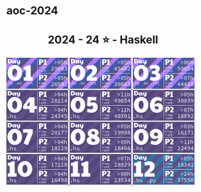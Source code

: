# aoc-2024
<!-- AOC TILES BEGIN -->
<h1 align="center">
  2024 - 24 ⭐ - Haskell
</h1>
<a href="day1/day1.hs">
  <img src=".aoc_tiles/tiles/2024/01.png" width="161px">
</a>
<a href="day2/day2.hs">
  <img src=".aoc_tiles/tiles/2024/02.png" width="161px">
</a>
<a href="day3/day3.hs">
  <img src=".aoc_tiles/tiles/2024/03.png" width="161px">
</a>
<a href="day4/day4.hs">
  <img src=".aoc_tiles/tiles/2024/04.png" width="161px">
</a>
<a href="day5/day5.hs">
  <img src=".aoc_tiles/tiles/2024/05.png" width="161px">
</a>
<a href="day6/day6.hs">
  <img src=".aoc_tiles/tiles/2024/06.png" width="161px">
</a>
<a href="day7/day7.hs">
  <img src=".aoc_tiles/tiles/2024/07.png" width="161px">
</a>
<a href="day8/day8.hs">
  <img src=".aoc_tiles/tiles/2024/08.png" width="161px">
</a>
<a href="day9/day9.hs">
  <img src=".aoc_tiles/tiles/2024/09.png" width="161px">
</a>
<a href="day10/day10.hs">
  <img src=".aoc_tiles/tiles/2024/10.png" width="161px">
</a>
<a href="day11/day11.hs">
  <img src=".aoc_tiles/tiles/2024/11.png" width="161px">
</a>
<a href="day12/Util.hs">
  <img src=".aoc_tiles/tiles/2024/12.png" width="161px">
</a>
<!-- AOC TILES END -->

